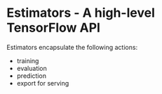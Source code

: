 # Estimators - A high-level TensorFlow API

Estimators encapsulate the following actions:

* training
* evaluation
* prediction
* export for serving

